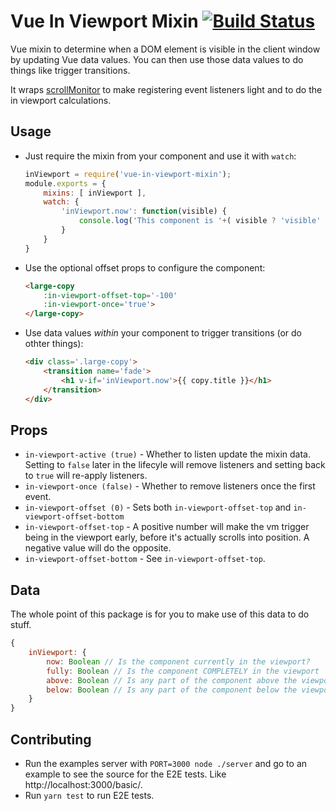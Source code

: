 # Vue In Viewport Mixin [![Build Status](https://travis-ci.org/BKWLD/vue-in-viewport-mixin.svg?branch=2.x)](https://travis-ci.org/BKWLD/vue-in-viewport-mixin)

Vue mixin to determine when a DOM element is visible in the client window by updating Vue data values.  You can then use those data values to do things like trigger transitions.

It wraps [scrollMonitor](https://github.com/stutrek/scrollMonitor) to make registering event listeners light and to do the in viewport calculations.

## Usage

* Just require the mixin from your component and use it with `watch`:
	```js
	inViewport = require('vue-in-viewport-mixin');
	module.exports = {
		mixins: [ inViewport ],
		watch: {
			'inViewport.now': function(visible) {
				console.log('This component is '+( visible ? 'visible' : 'hidden'));
			}
		}
	}
	```

* Use the optional offset props to configure the component:
	```html
	<large-copy
		:in-viewport-offset-top='-100'
		:in-viewport-once='true'>
	</large-copy>
	```

* Use data values _within_ your component to trigger transitions (or do othter things):
	```html
	<div class='.large-copy'>
		<transition name='fade'>
			<h1 v-if='inViewport.now'>{{ copy.title }}</h1>
		</transition>
	</div>
	```

## Props

- `in-viewport-active (true)` - Whether to listen update the mixin data.  Setting to `false` later in the lifecyle will remove listeners and setting back to `true` will re-apply listeners.
- `in-viewport-once (false)` - Whether to remove listeners once the first event.
- `in-viewport-offset (0)` - Sets both `in-viewport-offset-top` and `in-viewport-offset-bottom`
- `in-viewport-offset-top` - A positive number will make the vm trigger being in the viewport early, before it's actually scrolls into position.  A negative value will do the opposite.
- `in-viewport-offset-bottom` - See `in-viewport-offset-top`.

## Data

The whole point of this package is for you to make use of this data to do stuff.

```js
{
	inViewport: {
		now: Boolean // Is the component currently in the viewport?
		fully: Boolean // Is the component COMPLETELY in the viewport
		above: Boolean // Is any part of the component above the viewport
		below: Boolean // Is any part of the component below the viewport
	}
}
```

## Contributing

- Run the examples server with `PORT=3000 node ./server` and go to an example to see the source for the E2E tests.  Like http://localhost:3000/basic/.
- Run `yarn test` to run E2E tests.
